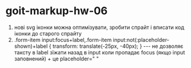 # goit-markup-hw-06
1. нові svg іконки можна оптимізувати, зробити спрайт і вписати код іконки до старого спрайту
2. .form-item input:focus+label,.form-item input:not(:placeholder-shown)+label {
    transform: translate(-25px, -40px);
} --- не дозволяє таксту в label зїжати назад в input коли пропадає focus (якщо input заповнений) + це placeholder=" "